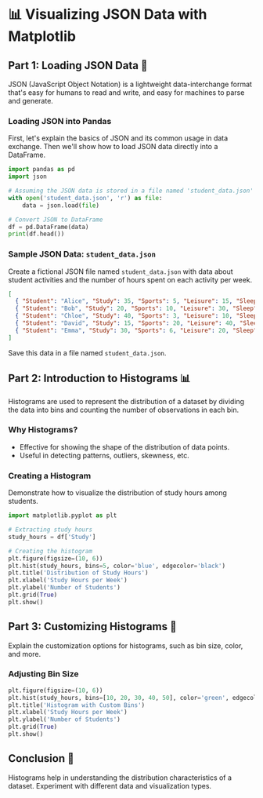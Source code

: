 # 📊 Visualizing JSON Data with Matplotlib

## Part 1: Loading JSON Data 📁

JSON (JavaScript Object Notation) is a lightweight data-interchange format that's easy for humans to read and write, and easy for machines to parse and generate.

### Loading JSON into Pandas

First, let's explain the basics of JSON and its common usage in data exchange. Then we'll show how to load JSON data directly into a DataFrame.

```python
import pandas as pd
import json

# Assuming the JSON data is stored in a file named 'student_data.json'
with open('student_data.json', 'r') as file:
    data = json.load(file)

# Convert JSON to DataFrame
df = pd.DataFrame(data)
print(df.head())
```

### Sample JSON Data: `student_data.json`

Create a fictional JSON file named `student_data.json` with data about student activities and the number of hours spent on each activity per week.

```json
[
  { "Student": "Alice", "Study": 35, "Sports": 5, "Leisure": 15, "Sleep": 60 },
  { "Student": "Bob", "Study": 20, "Sports": 10, "Leisure": 30, "Sleep": 60 },
  { "Student": "Chloe", "Study": 40, "Sports": 3, "Leisure": 10, "Sleep": 57 },
  { "Student": "David", "Study": 15, "Sports": 20, "Leisure": 40, "Sleep": 50 },
  { "Student": "Emma", "Study": 30, "Sports": 6, "Leisure": 20, "Sleep": 55 }
]
```

Save this data in a file named `student_data.json`.

## Part 2: Introduction to Histograms 📊

Histograms are used to represent the distribution of a dataset by dividing the data into bins and counting the number of observations in each bin.

### Why Histograms?

- Effective for showing the shape of the distribution of data points.
- Useful in detecting patterns, outliers, skewness, etc.

### Creating a Histogram

Demonstrate how to visualize the distribution of study hours among students.

```python
import matplotlib.pyplot as plt

# Extracting study hours
study_hours = df['Study']

# Creating the histogram
plt.figure(figsize=(10, 6))
plt.hist(study_hours, bins=5, color='blue', edgecolor='black')
plt.title('Distribution of Study Hours')
plt.xlabel('Study Hours per Week')
plt.ylabel('Number of Students')
plt.grid(True)
plt.show()
```

## Part 3: Customizing Histograms 🎨

Explain the customization options for histograms, such as bin size, color, and more.

### Adjusting Bin Size

```python
plt.figure(figsize=(10, 6))
plt.hist(study_hours, bins=[10, 20, 30, 40, 50], color='green', edgecolor='black')  # Specify exact bin edges
plt.title('Histogram with Custom Bins')
plt.xlabel('Study Hours per Week')
plt.ylabel('Number of Students')
plt.grid(True)
plt.show()
```

## Conclusion 🏁

Histograms help in understanding the distribution characteristics of a dataset. Experiment with different data and visualization types.
